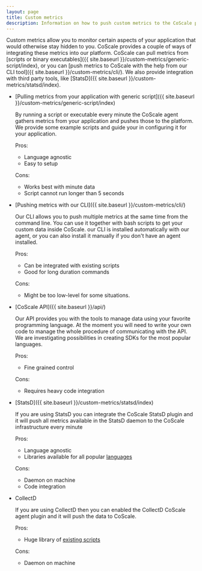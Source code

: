 ```yaml
---
layout: page
title: Custom metrics
description: Information on how to push custom metrics to the CoScale platform.
---
```


Custom metrics allow you to monitor certain aspects of your application that would otherwise stay hidden to you. CoScale provides a couple of ways of integrating these metrics into our platform. CoScale can pull metrics from [scripts or binary executables]({{ site.baseurl }}/custom-metrics/generic-script/index), or you can [push metrics to CoScale with the help from our CLI tool]({{ site.baseurl }}/custom-metrics/cli/). We also provide integration with third party tools, like [StatsD]({{ site.baseurl }}/custom-metrics/statsd/index).

* [Pulling metrics from your application with generic script]({{ site.baseurl }}/custom-metrics/generic-script/index)

    By running a script or executable every minute the CoScale agent gathers metrics from your application and pushes those to the platform. We provide some example scripts and guide your in configuring it for your application.

    Pros:

    * Language agnostic
    * Easy to setup

    Cons:

    * Works best with minute data
    * Script cannot run longer than 5 seconds

* [Pushing metrics with our CLI]({{ site.baseurl }}/custom-metrics/cli/)

    Our CLI allows you to push multiple metrics at the same time from the command line. You can use it together with bash scripts to get your custom data inside CoScale. our CLI is installed automatically with our agent, or you can also install it manually if you don't have an agent installed.

    Pros:

    * Can be integrated with existing scripts
    * Good for long duration commands

    Cons:

    * Might be too low-level for some situations.


* [CoScale API]({{ site.baseurl }}/api/)
    
    Our API provides you with the tools to manage data using your favorite programming language. At the moment you will need to write your own code to manage the whole procedure of communicating with the API. We are investigating possibilities in creating SDKs for the most popular languages.

    Pros:

    * Fine grained control

    Cons:

    * Requires heavy code integration

* [StatsD]({{ site.baseurl }}/custom-metrics/statsd/index)

    If you are using StatsD you can integrate the CoScale StatsD plugin and it will push all metrics available in the StatsD daemon to the CoScale infrastructure every minute

    Pros:

    * Language agnostic
    * Libraries available for all popular [languages](https://github.com/etsy/statsd/wiki) 

    Cons:

    * Daemon on machine
    * Code integration

* CollectD

    If you are using CollectD then you can enabled the CollectD CoScale agent plugin and it will push the data to CoScale.

    Pros:

    * Huge library of [existing scripts](https://collectd.org/wiki/index.php/Table_of_Plugins)

    Cons:

    * Daemon on machine

